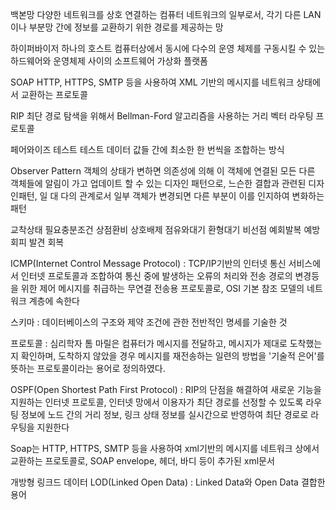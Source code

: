 백본망
다양한 네트워크를 상호 연결하는 컴퓨터 네트워크의 일부로서,
각기 다른 LAN이나 부분망 간에 정보를 교환하기 위한 경로를 제공하는 망

하이퍼바이저
하나의 호스트 컴퓨터상에서 동시에 다수의 운영 체제를 구동시킬 수 있는
하드웨어와 운영체제 사이의 소프트웨어 가상화 플랫폼

SOAP
HTTP, HTTPS, SMTP 등을 사용하여 XML 기반의 메시지를 네트워크 상태에서 교환하는 프로토콜

RIP
최단 경로 탐색을 위해서 Bellman-Ford 알고리즘을 사용하는 거리 벡터 라우팅 프로토콜

페어와이즈 테스트
테스트 데이터 값들 간에 최소한 한 번씩을 조합하는 방식

Observer Pattern
객체의 상태가 변하면 의존성에 의해 이 객체에 연결된 모든 다른 객체들에 알림이 가고
업데이트 할 수 있는 디자인 패턴으로, 느슨한 결합과 관련된 디자인패턴,
일 대 다의 관계로서 일부 객체가 변경되면 다른 부분이 이를 인지하여 변화하는 패턴

교착상태 필요충분조건 상점환비
상호배제 점유와대기 환형대기 비선점
예회발복
예방 회피 발견 회복

ICMP(Internet Control Message Protocol) : TCP/IP기반의 인터넷 통신 서비스에서 인터넷 프로토콜과 조합하여 통신 중에 발생하는 오류의 처리와 전송 경로의 변경등을 위한 제어 메시지를 취급하는 무연결 전송용 프로토콜로, OSI 기본 참조 모델의 네트워크 계층에 속한다

스키마 : 데이터베이스의 구조와 제약 조건에 관한 전반적인 명세를 기술한 것

프로토콜 : 심리학자 톰 마릴은 컴퓨터가 메시지를 전달하고, 메시지가 제대로 도착했는지 확인하며, 도착하지 않았을 경우 메시지를 재전송하는 일련의 방법을 '기술적 은어'를 뜻하는 프로토콜이라는 용어로 정의하였다.

OSPF(Open Shortest Path First Protocol) : RIP의 단점을 해결하여 새로운 기능을 지원하는 인터넷 프로토콜, 인터넷 망에서 이용자가 최단 경로를 선정할 수 있도록 라우팅 정보에 노드 간의 거리 정보, 링크 상태 정보를 실시간으로 반영하여 최단 경로로 라우팅을 지원한다

Soap는 HTTP, HTTPS, SMTP 등을 사용하여 xml기반의 메시지를 네트워크 상에서 교환하는 프로토콜로, SOAP envelope, 헤더, 바디 등이 추가된 xml문서

개방형 링크드 데이터 LOD(Linked Open Data) : Linked Data와 Open Data 결합한 용어
